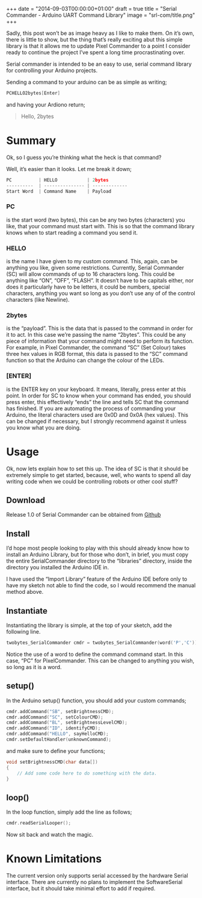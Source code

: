 +++
date = "2014-09-03T00:00:00+01:00"
draft = true
title = "Serial Commander - Arduino UART Command Library"
image = "srl-com/title.png"
+++

Sadly, this post won’t be as image heavy as I like to make them. On it’s own, there is little to show, but the thing that’s really exciting abut this simple library is that it allows me to update Pixel Commander to a point I consider ready to continue the project I’ve spent a long time procrastinating over.

Serial commander is intended to be an easy to use, serial command library for controlling your Arduino projects.

Sending a command to your arduino can be as simple as writing;

``` c
PCHELLO2bytes[Enter]
```
and having your Ardiono return;

> Hello, 2bytes

# Summary

Ok, so I guess you’re thinking what the heck is that command?

Well, it’s easier than it looks. Let me break it down;

``` c
PC          | HELLO           | 2bytes
----------  | --------------- | -------------
Start Word  | Command Name    | Payload
```

### PC
is the start word (two bytes), this can be any two bytes (characters) you like, that your command must start with. This is so that the command library knows when to start reading a command you send it.

### HELLO
is the name I have given to my custom command. This, again, can be anything you like, given some restrictions. Currently, Serial Commander (SC) will allow commands of up to 16 characters long. This could be anything like “ON”, “OFF”, “FLASH”. It doesn’t have to be capitals either, nor does it particularly have to be letters, it could be numbers, special characters, anything you want so long as you don’t use any of of the control characters (like Newline).

### 2bytes
is the “payload”. This is the data that is passed to the command in order for it to act. In this case we’re passing the name “2bytes”. This could be any piece of information that your command might need to perform its function. For example, in Pixel Commander, the command “SC” (Set Colour) takes three hex values in RGB format, this data is passed to the “SC” command function so that the Arduino can change the colour of the LEDs.

### [ENTER]
is the ENTER key on your keyboard. It means, literally, press enter at this point. In order for SC to know when your command has ended, you should press enter, this effectively “ends” the line and tells SC that the command has finished. If you are automating the process of commanding your Arduino, the literal characters used are 0x0D and 0x0A (hex values). This can be changed if necessary, but I strongly recommend against it unless you know what you are doing.

# Usage

Ok, now lets explain how to set this up. The idea of SC is that it should be extremely simple to get started, because, well, who wants to spend all day writing code when we could be controlling robots or other cool stuff?

## Download

Release 1.0 of Serial Commander can be obtained from [Github](https://github.com/2bytes/SerialCommander/releases/tag/v1.0)

## Install
I’d hope most people looking to play with this should already know how to install an Arduino Library, but for those who don’t, in brief, you must copy the entire SerialCommander directory to the “libraries” directory, inside the directory you installed the Arduino IDE in.

I have used the “Import Library” feature of the Arduino IDE before only to have my sketch not able to find the code, so I would recommend the manual method above.

## Instantiate
Instantiating the library is simple, at the top of your sketch, add the following line.

``` c
twobytes_SerialCommander cmdr = twobytes_SerialCommander(word('P','C'));
```
Notice the use of a word to define the command command start. In this case, “PC” for PixelCommander. This can be changed to anything you wish, so long as it is a word.

## setup()
In the Arduino setup() function, you should add your custom commands;

``` c
cmdr.addCommand("SB", setBrightnessCMD);
cmdr.addCommand("SC", setColourCMD);
cmdr.addCommand("BL", setBrightnessLevelCMD);
cmdr.addCommand("ID", identifyCMD);
cmdr.addCommand("HELLO", sayHelloCMD);
cmdr.setDefaultHandler(unknownCommand);
```

and make sure to define your functions;
``` c
void setBrightnessCMD(char data[])
{
    // Add some code here to do something with the data.
}
```

## loop()
In the loop function, simply add the line as follows;
``` c
cmdr.readSerialLooper();
```

Now sit back and watch the magic.

# Known Limitations
The current version only supports serial accessed by the hardware Serial interface. There are currently no plans to implement the SoftwareSerial interface, but it should take minimal effort to add if required.
